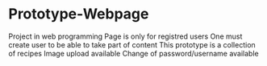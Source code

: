 # Prototype-Webpage
Project in web programming
Page is only for registred users
One must create user to be able to take part of content
This prototype is a collection of recipes
Image upload available
Change of password/username available
